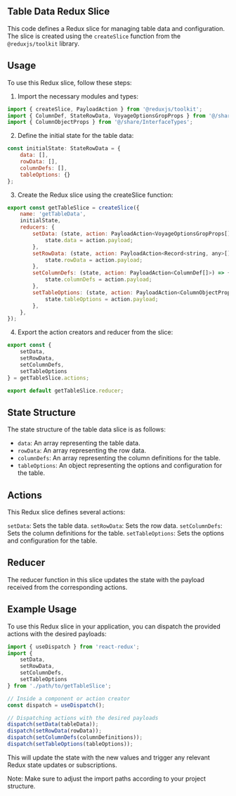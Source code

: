 ## Table Data Redux Slice
This code defines a Redux slice for managing table data and configuration. The slice is created using the `createSlice` function from the `@reduxjs/toolkit` library.

## Usage
To use this Redux slice, follow these steps:

1) Import the necessary modules and types:
```jsx 
import { createSlice, PayloadAction } from '@reduxjs/toolkit';
import { ColumnDef, StateRowData, VoyageOptionsGropProps } from '@/share/InterfaceTypesTable';
import { ColumnObjectProps } from '@/share/InterfaceTypes';

```
2) Define the initial state for the table data:
```jsx
const initialState: StateRowData = {
    data: [],
    rowData: [],
    columnDefs: [],
    tableOptions: {}
};

```
3) Create the Redux slice using the createSlice function:

```jsx
export const getTableSlice = createSlice({
    name: 'getTableData',
    initialState,
    reducers: {
        setData: (state, action: PayloadAction<VoyageOptionsGropProps[]>) => {
            state.data = action.payload;
        },
        setRowData: (state, action: PayloadAction<Record<string, any>[]>) => {
            state.rowData = action.payload;
        },
        setColumnDefs: (state, action: PayloadAction<ColumnDef[]>) => {
            state.columnDefs = action.payload;
        },
        setTableOptions: (state, action: PayloadAction<ColumnObjectProps>) => {
            state.tableOptions = action.payload;
        },
    },
});

```
4) Export the action creators and reducer from the slice:

```jsx
export const {
    setData,
    setRowData,
    setColumnDefs,
    setTableOptions
} = getTableSlice.actions;

export default getTableSlice.reducer;

```

## State Structure
The state structure of the table data slice is as follows:

- `data`: An array representing the table data.
- `rowData`: An array representing the row data.
- `columnDefs`: An array representing the column definitions for the table.
- `tableOptions`: An object representing the options and configuration for the table.


## Actions
This Redux slice defines several actions:

`setData`: Sets the table data.
`setRowData`: Sets the row data.
`setColumnDefs`: Sets the column definitions for the table.
`setTableOptions`: Sets the options and configuration for the table.

## Reducer
The reducer function in this slice updates the state with the payload received from the corresponding actions.

## Example Usage
To use this Redux slice in your application, you can dispatch the provided actions with the desired payloads:

```jsx
import { useDispatch } from 'react-redux';
import {
    setData,
    setRowData,
    setColumnDefs,
    setTableOptions
} from './path/to/getTableSlice';

// Inside a component or action creator
const dispatch = useDispatch();

// Dispatching actions with the desired payloads
dispatch(setData(tableData));
dispatch(setRowData(rowData));
dispatch(setColumnDefs(columnDefinitions));
dispatch(setTableOptions(tableOptions));

```

This will update the state with the new values and trigger any relevant Redux state updates or subscriptions.

Note: Make sure to adjust the import paths according to your project structure.